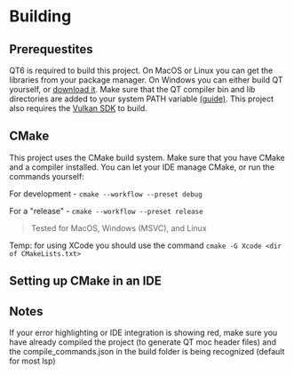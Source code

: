 # Building

## Prerequestites
QT6 is required to build this project. On MacOS or Linux you can get the libraries from your package manager.
On Windows you can either build QT yourself, or [download it](https://www.qt.io/download-qt-installer). Make sure that the QT compiler bin and lib directories are added to your system PATH variable [(guide)](https://youtu.be/rnogAji_I5E?si=yG-h8Z5A5h3anPI3&t=97).
This project also requires the [Vulkan SDK](https://www.lunarg.com/vulkan-sdk/) to build.


## CMake
This project uses the CMake build system. Make sure that you have CMake and a compiler installed. 
You can let your IDE manage CMake, or run the commands yourself:

For development - `cmake --workflow --preset debug`

For a "release" - `cmake --workflow --preset release`
> Tested for MacOS, Windows (MSVC), and Linux

Temp: for using XCode you should use the command `cmake -G Xcode <dir of CMakeLists.txt>`

## Setting up CMake in an IDE

## Notes
If your error highlighting or IDE integration is showing red, make sure you have already compiled the project (to generate QT moc header files) and the compile_commands.json in the build folder is being recognized (default for most lsp)
